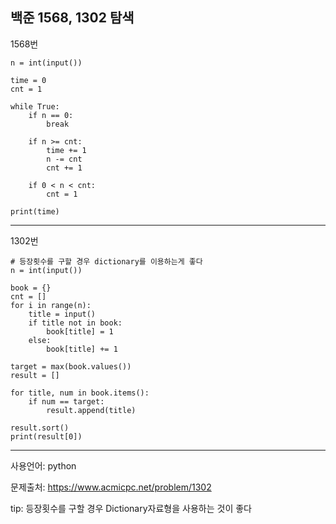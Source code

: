 ## 백준 1568, 1302 탐색

1568번

```
n = int(input())

time = 0
cnt = 1

while True:
    if n == 0:
        break

    if n >= cnt:
        time += 1
        n -= cnt
        cnt += 1

    if 0 < n < cnt:
        cnt = 1

print(time)
```

___

1302번

```
# 등장횟수를 구할 경우 dictionary를 이용하는게 좋다
n = int(input())

book = {}
cnt = []
for i in range(n):
    title = input()
    if title not in book:
        book[title] = 1
    else:
        book[title] += 1

target = max(book.values())
result = []

for title, num in book.items():
    if num == target:
        result.append(title)

result.sort()
print(result[0])
```

___

사용언어: python

문제출처: https://www.acmicpc.net/problem/1302



tip: 등장횟수를 구할 경우 Dictionary자료형을 사용하는 것이 좋다 